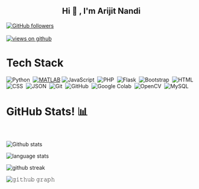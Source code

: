 <!--
**officialarijit/officialarijit** is a ✨ _special_ ✨ repository because its `README.md` (this file) appears on your GitHub profile.

Here are some ideas to get you started:

- 🔭 I’m currently working on ...
- 🌱 I’m currently learning ...
- 👯 I’m looking to collaborate on ...
- 🤔 I’m looking for help with ...
- 💬 Ask me about ...
- 📫 How to reach me: ...
- 😄 Pronouns: ...
- ⚡ Fun fact: ...
-->

<h2 align="center"> Hi 👋 , I'm Arijit Nandi <br/></h2> 
  <a href="https://github.com/narender-rk10" target="_blank">
    <img alt="GitHub followers" src="https://img.shields.io/github/followers/officialarijit?label=Github%20followers&style=for-the-badge">
  </a> <br> <br>
  <a href="https://github.com/officialarijit" target="_blank">
    <img src="https://komarev.com/ghpvc/?username=officialarijit&label=Views&color=brightgreen&style=flat-square" alt="views on github" />
  </a>
  </h3>   
                             
                           
 <h1>Tech Stack</h1>

![Python](https://img.shields.io/badge/-Python-05122A?style=flat&logo=python)&nbsp;
[![MATLAB](https://www.mathworks.com/matlabcentral/images/matlab-file-exchange.svg)](https://www.mathworks.com)
![JavaScript](https://img.shields.io/badge/-JavaScript-05122A?style=flat&logo=javascript)&nbsp;
![PHP](https://img.shields.io/badge/-PHP-05122A?style=flat&logo=php&logoColor=777BB4)&nbsp;
![Flask](https://img.shields.io/badge/-Flask-05122A?style=flat&logo=flask)&nbsp;
![Bootstrap](https://img.shields.io/badge/-Bootstrap-05122A?style=flat&logo=bootstrap&logoColor=563D7C)&nbsp;
![HTML](https://img.shields.io/badge/-HTML-05122A?style=flat&logo=HTML5)&nbsp;
![CSS](https://img.shields.io/badge/-CSS-05122A?style=flat&logo=CSS3&logoColor=1572B6)&nbsp;
![JSON](https://img.shields.io/badge/-JSON-05122A?style=flat&logo=json&logoColor=000000)&nbsp;
![Git](https://img.shields.io/badge/-Git-05122A?style=flat&logo=git)&nbsp;
![GitHub](https://img.shields.io/badge/-GitHub-05122A?style=flat&logo=github)&nbsp;
![Google Colab](https://img.shields.io/badge/-Google%20Colab-05122A?style=flat&logo=google-colab&logoColor=F9AB00)&nbsp;
![OpenCV](https://img.shields.io/badge/-OpenCV-05122A?style=flat&logo=opencv&logoColor=5C3EE8)&nbsp;
![MySQL](https://img.shields.io/badge/-MySQL-05122A?style=flat&logo=mysql&logoColor=4479A1)&nbsp;

<h1>GitHub Stats! 📊</h1>
<Br>

![Github stats](https://github-readme-stats.vercel.app/api?username=officialarijit&show_icons=true&locale=en)

![language stats](https://github-readme-stats.vercel.app/api/top-langs?username=officialarijit&show_icons=true&locale=en&layout=compact)

![github streak](https://github-readme-streak-stats.herokuapp.com/?user=officialarijit&)

![𝚐𝚒𝚝𝚑𝚞𝚋 𝚐𝚛𝚊𝚙𝚑](https://activity-graph.herokuapp.com/graph?username=officialarijit&hide_border=true&area=true)



